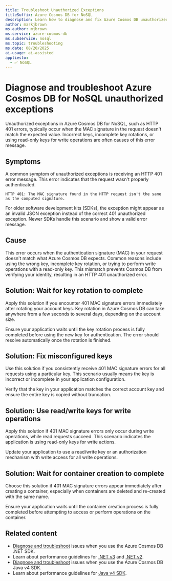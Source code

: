 ```yaml
---
title: Troubleshoot Unauthorized Exceptions
titleSuffix: Azure Cosmos DB for NoSQL
description: Learn how to diagnose and fix Azure Cosmos DB unauthorized exceptions. Get solutions and troubleshooting steps.
author: markjbrown
ms.author: mjbrown
ms.service: azure-cosmos-db
ms.subservice: nosql
ms.topic: troubleshooting
ms.date: 08/20/2025
ai-usage: ai-assisted
appliesto:
  - ✅ NoSQL
---
```


# Diagnose and troubleshoot Azure Cosmos DB for NoSQL unauthorized exceptions

Unauthorized exceptions in Azure Cosmos DB for NoSQL, such as HTTP 401 errors, typically occur when the MAC signature in the request doesn't match the expected value. Incorrect keys, incomplete key rotations, or using read-only keys for write operations are often causes of this error message.

## Symptoms

A common symptom of unauthorized exceptions is receiving an HTTP 401 error message. This error indicates that the request wasn't properly authenticated.

```output
HTTP 401: The MAC signature found in the HTTP request isn't the same as the computed signature.
```

For older software development kits (SDKs), the exception might appear as an invalid JSON exception instead of the correct 401 unauthorized exception. Newer SDKs handle this scenario and show a valid error message.

## Cause

This error occurs when the authentication signature (MAC) in your request doesn't match what Azure Cosmos DB expects. Common reasons include using the wrong key, incomplete key rotation, or trying to perform write operations with a read-only key. This mismatch prevents Cosmos DB from verifying your identity, resulting in an HTTP 401 unauthorized error.

## Solution: Wait for key rotation to complete

Apply this solution if you encounter 401 MAC signature errors immediately after rotating your account keys. Key rotation in Azure Cosmos DB can take anywhere from a few seconds to several days, depending on the account size.

Ensure your application waits until the key rotation process is fully completed before using the new key for authentication. The error should resolve automatically once the rotation is finished.

## Solution: Fix misconfigured keys

Use this solution if you consistently receive 401 MAC signature errors for all requests using a particular key. This scenario usually means the key is incorrect or incomplete in your application configuration.

Verify that the key in your application matches the correct account key and ensure the entire key is copied without truncation.

## Solution: Use read/write keys for write operations

Apply this solution if 401 MAC signature errors only occur during write operations, while read requests succeed. This scenario indicates the application is using read-only keys for write actions.

Update your application to use a read/write key or an authorization mechanism with write access for all write operations.

## Solution: Wait for container creation to complete

Choose this solution if 401 MAC signature errors appear immediately after creating a container, especially when containers are deleted and re-created with the same name.

Ensure your application waits until the container creation process is fully completed before attempting to access or perform operations on the container.

## Related content

* [Diagnose and troubleshoot](troubleshoot-dotnet-sdk.md) issues when you use the Azure Cosmos DB .NET SDK.
* Learn about performance guidelines for [.NET v3](performance-tips-dotnet-sdk-v3.md) and [.NET v2](performance-tips.md).
* [Diagnose and troubleshoot](troubleshoot-java-sdk-v4.md) issues when you use the Azure Cosmos DB Java v4 SDK.
* Learn about performance guidelines for [Java v4 SDK](performance-tips-java-sdk-v4.md).